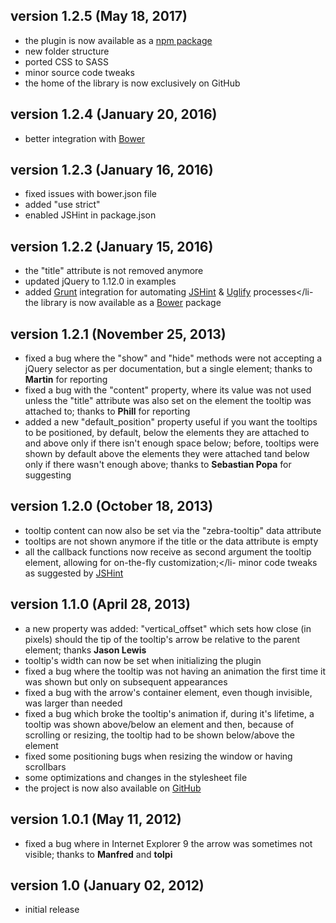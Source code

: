 ## version 1.2.5 (May 18, 2017)

- the plugin is now available as a [npm package](https://www.npmjs.com/package/zebra_tooltips)
- new folder structure
- ported CSS to SASS
- minor source code tweaks
- the home of the library is now exclusively on GitHub

## version 1.2.4 (January 20, 2016)

- better integration with [Bower](http://bower.io/)

## version 1.2.3 (January 16, 2016)

- fixed issues with bower.json file
- added "use strict"
- enabled JSHint in package.json

## version 1.2.2 (January 15, 2016)

- the "title" attribute is not removed anymore
- updated jQuery to 1.12.0 in examples
- added [Grunt](http://gruntjs.com/) integration for automating [JSHint](https://github.com/gruntjs/grunt-contrib-jshint) &amp; [Uglify](https://github.com/gruntjs/grunt-contrib-uglify) processes</li- the library is now available as a [Bower](http://bower.io/) package

## version 1.2.1 (November 25, 2013)

- fixed a bug where the "show" and "hide" methods were not accepting a jQuery selector as per documentation, but a single element; thanks to **Martin** for reporting
- fixed a bug with the "content" property, where its value was not used unless the "title" attribute was also set on the element the tooltip was attached to; thanks to **Phill** for reporting
- added a new "default_position" property useful if you want the tooltips to be positioned, by default, below the elements they are attached to and above only if there isn't enough space below; before, tooltips were shown by default above the elements they were attached tand below only if there wasn't enough above; thanks to **Sebastian Popa** for suggesting

## version 1.2.0 (October 18, 2013)

- tooltip content can now also be set via the "zebra-tooltip" data attribute
- tooltips are not shown anymore if the title or the data attribute is empty
- all the callback functions now receive as second argument the tooltip element, allowing for on-the-fly customization;</li- minor code tweaks as suggested by [JSHint](http://www.jshint.com/)

## version 1.1.0 (April 28, 2013)

- a new property was added: "vertical_offset" which sets how close (in pixels) should the tip of the tooltip's arrow be relative to the parent element; thanks **Jason Lewis**
- tooltip's width can now be set when initializing the plugin
- fixed a bug where the tooltip was not having an animation the first time it was shown but only on subsequent appearances
- fixed a bug with the arrow's container element, even though invisible, was larger than needed
- fixed a bug which broke the tooltip's animation if, during it's lifetime, a tooltip was shown above/below an element and then, because of scrolling or resizing, the tooltip had to be shown below/above the element
- fixed some positioning bugs when resizing the window or having scrollbars
- some optimizations and changes in the stylesheet file
- the project is now also available on [GitHub](https://github.com/stefangabos/Zebra_Tooltips)

## version 1.0.1 (May 11, 2012)

- fixed a bug where in Internet Explorer 9 the arrow was sometimes not visible; thanks to **Manfred** and **tolpi**

## version 1.0 (January 02, 2012)

- initial release
